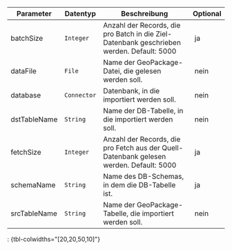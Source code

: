 Parameter | Datentyp | Beschreibung | Optional
----------|----------|-------------|-------------
batchSize | `Integer` | Anzahl der Records, die pro Batch in die Ziel-Datenbank geschrieben werden. Default: 5000 | ja
dataFile | `File` | Name der GeoPackage-Datei, die gelesen werden soll. | nein
database | `Connector` | Datenbank, in die importiert werden soll. | nein
dstTableName | `String` | Name der DB-Tabelle, in die importiert werden soll. | nein
fetchSize | `Integer` | Anzahl der Records, die pro Fetch aus der Quell-Datenbank gelesen werden. Default: 5000 | ja
schemaName | `String` | Name des DB-Schemas, in dem die DB-Tabelle ist. | ja
srcTableName | `String` | Name der GeoPackage-Tabelle, die importiert werden soll. | nein
: {tbl-colwidths="[20,20,50,10]"}
